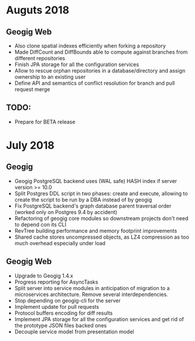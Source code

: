 # Auguts 2018

## Geogig Web

* Also clone spatial indexes efficiently when forking a repository
* Made DiffCount and DiffBounds able to compute against branches from different repositories
* Finish JPA storage for all the configuration services
* Allow to rescue orphan repositories in a database/directory and assign ownership to an existing user
* Define API and semantics of conflict resolution for branch and pull request merge

## TODO:

* Prepare for BETA release

# July 2018

## Geogig

* Geogig PostgreSQL backend uses (WAL safe) HASH index if server version >= 10.0
* Split Postgres DDL script in two phases: create and execute, allowing to create the script to be run by a DBA instead of by geogig
* Fix PostgreSQL backend's graph database parent traversal order (worked only on Postgres 9.4 by accident)
* Refactoring of geogig core modules so downstream projects don't need to depend con its CLI
* RevTree building performance and memory footprint improvements
* Shared cache stores uncompressed objects, as LZ4 compression as too much overhead especially under load

## Geogig Web

* Upgrade to Geogig 1.4.x
* Progress reporting for AsyncTasks
* Split server into service modules in anticipation of migration to a microservices architecture. Remove several interdependencies.
* Stop depending on geogig-cli for the server
* Implement update for pull requests
* Protocol buffers encoding for diff results
* Implement JPA storage for all the configuration services and get rid of the prototype JSON files backed ones
* Decouple service model from presentation model
